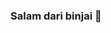 ### Salam dari binjai 👋

<!--
**euroski/euroski** is a ✨ _special_ ✨ repository because its `README.md` (this file) appears on your GitHub profile.

Here are some ideas to get you started:

- 🔭 I’m currently working on **apabila**
- 🌱 I’m currently learning **apabila**
- 👯 I’m looking to collaborate on **apabila**    
- 🤔 I’m looking for help with **apabila**
- 💬 Ask me about **apabila**
- 📫 How to reach me: **apabila**
- 😄 Pronouns: **apabila**
- ⚡ Fun fact: **apabila**


#*StopNgelem*
-->
